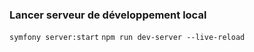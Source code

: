 ### Lancer serveur de développement local

`symfony server:start`
`npm run dev-server --live-reload`
